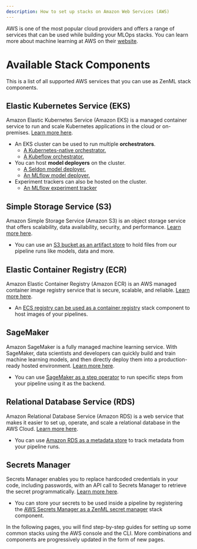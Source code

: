 ```yaml
---
description: How to set up stacks on Amazon Web Services (AWS)
---
```


AWS is one of the most popular cloud providers and offers a range of services that can be used while building your MLOps stacks. You can learn more about machine learning at AWS on their [website](https://aws.amazon.com/machine-learning/).

# Available Stack Components

This is a list of all supported AWS services that you can use as ZenML stack components.
## Elastic Kubernetes Service (EKS)

Amazon Elastic Kubernetes Service (Amazon EKS) is a managed container service to run and scale Kubernetes applications in the cloud or on-premises. [Learn more here](https://docs.aws.amazon.com/eks/latest/userguide/what-is-eks.html).

* An EKS cluster can be used to run multiple **orchestrators**.
    * [A Kubernetes-native orchestrator.](../../mlops-stacks/orchestrators/kubernetes.md)
    * [A Kubeflow orchestrator.](../../mlops-stacks/orchestrators/kubeflow.md)
* You can host **model deployers** on the cluster.
    * [A Seldon model deployer.](../../mlops-stacks/model-deployers/seldon.md)
    * [An MLflow model deployer.](../../mlops-stacks/model-deployers/mlflow.md)
* Experiment trackers can also be hosted on the cluster.
    * [An MLflow experiment tracker](../../mlops-stacks/experiment-trackers/mlflow.md)

## Simple Storage Service (S3)

Amazon Simple Storage Service (Amazon S3) is an object storage service that offers scalability, data availability, security, and performance. [Learn more here](https://docs.aws.amazon.com/AmazonS3/latest/userguide/Welcome.html).

* You can use an [S3 bucket as an artifact store](../../mlops-stacks/artifact-stores/amazon-s3.md) to hold files from our pipeline runs like models, data and more. 

## Elastic Container Registry (ECR)

Amazon Elastic Container Registry (Amazon ECR) is an AWS managed container image registry service that is secure, scalable, and reliable. [Learn more here](https://docs.aws.amazon.com/AmazonECR/latest/userguide/what-is-ecr.html).

* An [ECS registry can be used as a container registry](../../mlops-stacks/container-registries/amazon-ecr.md) stack component to host images of your pipelines. 

## SageMaker

Amazon SageMaker is a fully managed machine learning service. With SageMaker, data scientists and developers can quickly build and train machine learning models, and then directly deploy them into a production-ready hosted environment. [Learn more here](https://docs.aws.amazon.com/sagemaker/latest/dg/whatis.html).

* You can use [SageMaker as a step operator](../../mlops-stacks/step-operators/amazon-sagemaker.md) to run specific steps from your pipeline using it as the backend.

## Relational Database Service (RDS)

Amazon Relational Database Service (Amazon RDS) is a web service that makes it easier to set up, operate, and scale a relational database in the AWS Cloud. [Learn more here](https://docs.aws.amazon.com/AmazonRDS/latest/UserGuide/Welcome.html).

* You can use [Amazon RDS as a metadata store](../../mlops-stacks/metadata-stores/mysql.md) to track metadata from your pipeline runs.

## Secrets Manager

Secrets Manager enables you to replace hardcoded credentials in your code, including passwords, with an API call to Secrets Manager to retrieve the secret programmatically. [Learn more here](https://docs.aws.amazon.com/secretsmanager/latest/userguide/intro.html).

* You can store your secrets to be used inside a pipeline by registering the [AWS Secrets Manager as a ZenML secret manager](../../mlops-stacks/secrets-managers/aws.md) stack component.

In the following pages, you will find step-by-step guides for setting up some common stacks using the AWS console and the CLI. More combinations and components are progressively updated in the form of new pages.
